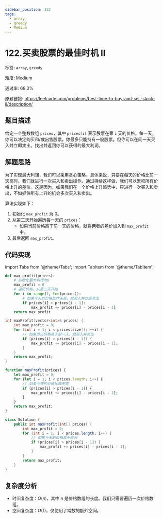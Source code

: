 ```yaml
---
sidebar_position: 122
tags:
  - array
  - greedy
  - Medium
---
```


# 122.买卖股票的最佳时机 II

标签: `array`, `greedy`

难度: Medium

通过率: 68.3%

原题链接: https://leetcode.com/problems/best-time-to-buy-and-sell-stock-ii/description/

## 题目描述
给定一个整数数组 `prices`，其中 `prices[i]` 表示股票在第 `i` 天的价格。每一天，你可以决定购买和/或出售股票。你最多只能持有一股股票。但你可以在同一天买入并立即卖出。找出并返回你可以获得的最大利润。

## 解题思路
为了实现最大利润，我们可以采用贪心策略。具体来说，只要在每天的价格比前一天高时，我们就进行一次买入和卖出操作。通过持续这样做，我们可以累积所有价格上升的差价。这是因为，如果我们在一个价格上升趋势中，只进行一次买入和卖出，不如抓住所有上升的机会多次买入和卖出。

算法实现如下：
1. 初始化 `max_profit` 为 0。
2. 从第二天开始遍历每一天的 `prices`：
   - 如果当前价格高于前一天的价格，就将两者的差价加入到 `max_profit` 中。
3. 最后返回 `max_profit`。

## 代码实现
import Tabs from '@theme/Tabs';
import TabItem from '@theme/TabItem';

<Tabs>
<TabItem value="python" label="Python">

```python
def max_profit(prices):
    # 初始化最大利润为0
    max_profit = 0
    # 遍历价格，从第二天开始
    for i in range(1, len(prices)):
        # 如果今天的价格比昨天高，就买入并立即卖出
        if prices[i] > prices[i - 1]:
            max_profit += prices[i] - prices[i - 1]
    return max_profit
```

</TabItem>
<TabItem value="cpp" label="C++">

```cpp
int maxProfit(vector<int>& prices) {
    int max_profit = 0;
    for (int i = 1; i < prices.size(); ++i) {
        // 如果当天价格高于前一天，就买入并卖出
        if (prices[i] > prices[i - 1]) {
            max_profit += prices[i] - prices[i - 1];
        }
    }
    return max_profit;
}
```

</TabItem>
<TabItem value="javascript" label="JavaScript">

```javascript
function maxProfit(prices) {
    let max_profit = 0;
    for (let i = 1; i < prices.length; i++) {
        // 如果今天的价格比昨天高
        if (prices[i] > prices[i - 1]) {
            max_profit += prices[i] - prices[i - 1];
        }
    }
    return max_profit;
}
```

</TabItem>
<TabItem value="java" label="Java">

```java
class Solution {
    public int maxProfit(int[] prices) {
        int max_profit = 0;
        for (int i = 1; i < prices.length; i++) {
            // 如果今天的价格高于昨天
            if (prices[i] > prices[i - 1]) {
                max_profit += prices[i] - prices[i - 1];
            }
        }
        return max_profit;
    }
}
```

</TabItem>
</Tabs>

## 复杂度分析
- 时间复杂度：$O(n)$，其中 $n$ 是价格数组的长度。我们只需要遍历一次价格数组。
- 空间复杂度：$O(1)$，仅使用了常数的额外空间。
